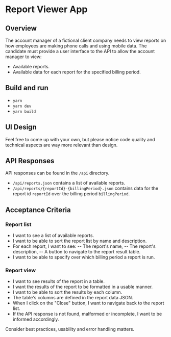 # Report Viewer App

## Overview

The account manager of a fictional client company needs to view reports on how employees are making phone calls and
using mobile data. The candidate must provide a user interface to the API to allow the account manager to view:
- Available reports.
- Available data for each report for the specified billing period.

## Build and run
- `yarn`
- `yarn dev`
- `yarn build`

## UI Design

Feel free to come up with your own, but please notice code quality and technical aspects are way more relevant than
design.

## API Responses

API responses can be found in the `/api` directory.
- `/api/reports.json` contains a list of available reports.
- `/api/reports/{reportId}-{billingPeriod}.json` contains data for the report id `reportId` over the billing period
`billingPeriod`.

## Acceptance Criteria

### Report list
- I want to see a list of available reports.
- I want to be able to sort the report list by name and description.
- For each report, I want to see:
-- The report's name,
-- The report's description,
-- A button to navigate to the report result table.
- I want to be able to specify over which billing period a report is run.

### Report view
- I want to see results of the report in a table.
- I want the results of the report to be formatted in a usable manner.
- I want to be able to sort the results by each column.
- The table's columns are defined in the report data JSON.
- When I click on the "Close" button, I want to navigate back to the report list.
- If the API response is not found, malformed or incomplete, I want to be informed accordingly.

Consider best practices, usability and error handling matters.